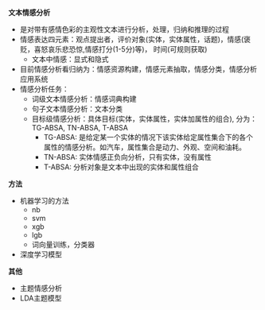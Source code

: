 **文本情感分析**

- 是对带有感情色彩的主观性文本进行分析，处理，归纳和推理的过程
- 情感表达四元素：观点提出者，评价对象(实体，实体属性，话题)，情感(褒贬，喜怒哀乐悲恐惊,情感打分(1-5分)等)，
  时间(可规则获取)
  - 文本中情感：显式和隐式
- 目前情感分析看归纳为：情感资源构建，情感元素抽取，情感分类，情感分析应用系统
- 情感分析任务：
  - 词级文本情感分析：情感词典构建
  - 句子文本情感分析：文本分类
  - 目标级情感分析：具体目标(实体，实体属性，实体加属性的组合), 分为：TG-ABSA, TN-ABSA, T-ABSA
    - TG-ABSA: 是给定某一个实体的情况下该实体给定属性集合下的各个属性的情感分析。如汽车，属性集合是动力、外观、空间和油耗。
    - TN-ABSA: 实体情感正负向分析，只有实体，没有属性
    - T-ABSA: 分析对象是文本中出现的实体和属性组合
    
**方法**
- 机器学习的方法
  - nb
  - svm
  - xgb
  - lgb
  - 词向量训练，分类器
- 深度学习模型

**其他**
- 主题情感分析
- LDA主题模型